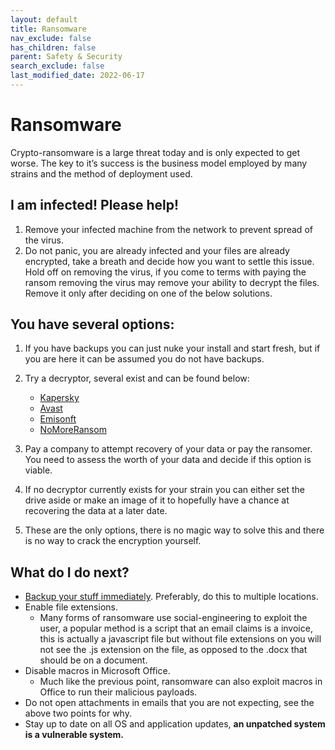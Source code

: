 ```yaml
---
layout: default
title: Ransomware
nav_exclude: false
has_children: false
parent: Safety & Security
search_exclude: false
last_modified_date: 2022-06-17
---
```

# Ransomware
Crypto-ransomware is a large threat today and is only expected to get worse. The key to it’s success is the business model employed by many strains and the method of deployment used.

## I am infected! Please help!
1. Remove your infected machine from the network to prevent spread of the virus.
2. Do not panic, you are already infected and your files are already encrypted, take a breath and decide how you want to settle this issue. Hold off on removing the virus, if you come to terms with paying the ransom removing the virus may remove your ability to decrypt the files. Remove it only after deciding on one of the below solutions.

## You have several options:
1. If you have backups you can just nuke your install and start fresh, but if you are here it can be assumed you do not have backups.
2. Try a decryptor, several exist and can be found below:
    * [Kapersky](https://noransom.kaspersky.com/) 
    * [Avast](https://www.avast.com/en-gb/ransomware-decryption-tools)
    * [Emisonft](https://www.emsisoft.com/ransomware-decryption-tools/) 
    * [NoMoreRansom](https://www.nomoreransom.org/en/decryption-tools.html)

3. Pay a company to attempt recovery of your data or pay the ransomer. You need to assess the worth of your data and decide if this option is viable.
4. If no decryptor currently exists for your strain you can either set the drive aside or make an image of it to hopefully have a chance at recovering the data at a later date.
5. These are the only options, there is no magic way to solve this and there is no way to crack the encryption yourself.

## What do I do next?
* [Backup your stuff immediately](/docs/backups/backups). Preferably, do this to multiple locations.
* Enable file extensions. 
    * Many forms of ransomware use social-engineering to exploit the user, a popular method is a script that an email claims is a invoice, this is actually a javascript file but without file extensions on you will not see the .js extension on the file, as opposed to the .docx that should be on a document.
* Disable macros in Microsoft Office. 
    * Much like the previous point, ransomware can also exploit macros in Office to run their malicious payloads.
* Do not open attachments in emails that you are not expecting, see the above two points for why.
* Stay up to date on all OS and application updates, **an unpatched system is a vulnerable system.**
